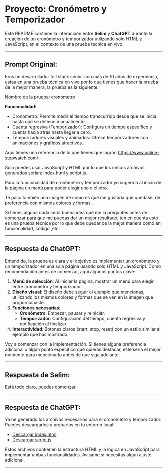 # Proyecto: Cronómetro y Temporizador

Este README contiene la interacción entre **Selim** y **ChatGPT** durante la creación de un cronómetro y temporizador utilizando solo HTML y JavaScript, en el contexto de una prueba técnica en vivo.

---

## Prompt Original:

Eres un desarrollador full stack senior con más de 10 años de experiencia, estas en una prueba técnica en vivo por lo que tienes que hacer la prueba de la mejor manera, la prueba es la siguiente.

Nombre de la prueba: cronometro

**Funcionalidad:**

- Cronómetro: Permite medir el tiempo transcurrido desde que se inicia hasta que se detiene manualmente.
- Cuenta regresiva (Temporizador): Configura un tiempo específico y cuenta hacia atrás hasta llegar a cero.
- Temporizadores visuales y animados: Ofrece temporizadores con animaciones y gráficos atractivos.

Aquí tienes una referencia de lo que tienes que lograr:
https://www.online-stopwatch.com/

Solo puedes usar JavaScript y HTML por lo que los únicos archivos generados serían: index.html y script.js.

Para la funcionalidad de cronómetro y temporizador yo sugeriría al inicio de la página un menú para poder elegir uno o el otro.

Te paso también una imagen de cómo es que me gustaría que quedase, de preferencia con mismos colores y formas.

Si tienes alguna duda sería buena idea que me la preguntes antes de comenzar para que me puedas dar un mejor resultado, ten en cuenta esto es una prueba técnica por lo que debe quedar de la mejor manera como en funcionalidad, código ,etc.

---

## Respuesta de ChatGPT:

Entendido, la prueba es clara y el objetivo es implementar un cronómetro y un temporizador en una sola página usando solo HTML y JavaScript. Como recomendación antes de comenzar, aquí algunos puntos clave:

1. **Menú de selección**: Al iniciar la página, mostrar un menú para elegir entre cronómetro y temporizador.
2. **Diseño visual**: El diseño debe seguir el ejemplo que mencionas, utilizando los mismos colores y formas que se ven en la imagen que proporcionaste.
3. **Funciones necesarias**:
   - **Cronómetro**: Empezar, pausar y reiniciar.
   - **Temporizador**: Configuración del tiempo, cuenta regresiva y notificación al finalizar.
4. **Interactividad**: Botones claros (start, stop, reset) con un estilo similar al ejemplo que has mostrado.

Voy a comenzar con la implementación. Si tienes alguna preferencia adicional o algún punto específico que quieras destacar, este sería el mejor momento para mencionarlo antes de que siga adelante.

---

## Respuesta de Selim:

Está todo claro, puedes comenzar.

---

## Respuesta de ChatGPT:

Ya he generado los archivos necesarios para el cronómetro y temporizador. Puedes descargarlos y probarlos en tu entorno local:

- [Descargar index.html](./index.html)
- [Descargar script.js](./script.js)

Estos archivos contienen la estructura HTML y la lógica en JavaScript para implementar ambas funcionalidades. Avísame si necesitas algún ajuste adicional.

---
